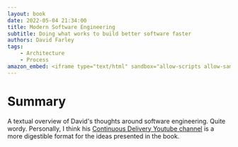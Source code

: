 ```yaml
---
layout: book
date: 2022-05-04 21:34:00
title: Modern Software Engineering
subtitle: Doing what works to build better software faster
authors: David Farley
tags:
    - Architecture
    - Process
amazon_embed: <iframe type="text/html" sandbox="allow-scripts allow-same-origin allow-popups" width="336" height="550" frameborder="0" allowfullscreen style="max-width:100%" src="https://read.amazon.co.uk/kp/card?asin=B09GG6XKS4&preview=inline&linkCode=kpe&ref_=cm_sw_r_kb_dp_2BQBSMJD6H1JJTG8AQ1A" ></iframe>
---
```


# Summary

A textual overview of David's thoughts around software engineering. Quite wordy. Personally, I think his [Continuous Delivery Youtube channel](https://www.youtube.com/c/ContinuousDelivery) is a more digestible format for the ideas presented in the book.

